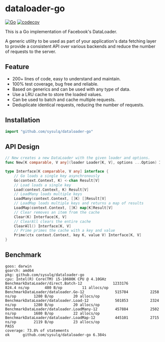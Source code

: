dataloader-go
===

[![Go](https://github.com/sysulq/dataloader-go/actions/workflows/go.yml/badge.svg)](https://github.com/sysulq/dataloader-go/actions/workflows/go.yml)
[![codecov](https://codecov.io/gh/sysulq/dataloader-go/graph/badge.svg?token=KHQZ38ES45)](https://codecov.io/gh/sysulq/dataloader-go)

This is a Go implementation of Facebook's DataLoader.

A generic utility to be used as part of your application's data fetching layer to provide a consistent API over various backends and reduce the number of requests to the server.

Feature
---

- 200+ lines of code, easy to understand and maintain.
- 100% test coverage, bug free and reliable.
- Based on generics and can be used with any type of data.
- Use a LRU cache to store the loaded values.
- Can be used to batch and cache multiple requests.
- Deduplicate identical requests, reducing the number of requests.

Installation
---

```go
import "github.com/sysulq/dataloader-go"
```

API Design
---

```go
// New creates a new DataLoader with the given loader and options.
func New[K comparable, V any](loader Loader[K, V], options ...Option) Interface[K, V]

type Interface[K comparable, V any] interface {
	// Go loads a single key asynchronously
	Go(context.Context, K) <-chan Result[V]
	// Load loads a single key
	Load(context.Context, K) Result[V]
	// LoadMany loads multiple keys
	LoadMany(context.Context, []K) []Result[V]
	// LoadMap loads multiple keys and returns a map of results
	LoadMap(context.Context, []K) map[K]Result[V]
	// Clear removes an item from the cache
	Clear(K) Interface[K, V]
	// ClearAll clears the entire cache
	ClearAll() Interface[K, V]
	// Prime primes the cache with a key and value
	Prime(ctx context.Context, key K, value V) Interface[K, V]
}

```

Benchmark
---

```plain
goos: darwin
goarch: amd64
pkg: github.com/sysulq/dataloader-go
cpu: Intel(R) Core(TM) i5-10600K CPU @ 4.10GHz
BenchmarkDataLoader/direct.Batch-12         	 1233176	       824.4 ns/op	     480 B/op	      11 allocs/op
BenchmarkDataLoader/dataloader.Go-12 	          515784	      2258 ns/op	    1280 B/op	      20 allocs/op
BenchmarkDataLoader/dataloader.Load-12      	  501853	      2324 ns/op	    1280 B/op	      20 allocs/op
BenchmarkDataLoader/dataloader.LoadMany-12  	  457884	      2502 ns/op	    1680 B/op	      22 allocs/op
BenchmarkDataLoader/dataloader.LoadMap-12   	  445101	      2715 ns/op	    2119 B/op	      23 allocs/op
PASS
coverage: 73.8% of statements
ok  	github.com/sysulq/dataloader-go	6.384s
```
